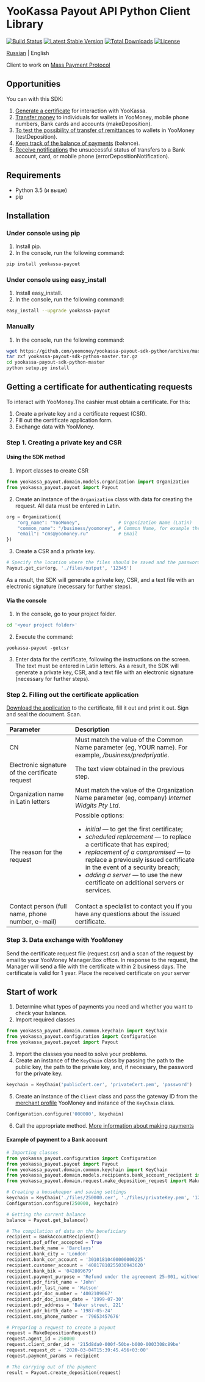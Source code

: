 # YooKassa Payout API Python Client Library

[![Build Status](https://travis-ci.org/yoomoney/yookassa-payout-sdk-python.svg?branch=master)](https://travis-ci.org/yoomoney/yookassa-payout-sdk-python)
[![Latest Stable Version](https://img.shields.io/pypi/v/yookassa-payout.svg)](https://pypi.org/project/yookassa-payout/)
[![Total Downloads](https://img.shields.io/pypi/dm/yookassa-payout.svg)](https://pypi.org/project/yookassa-payout/)
[![License](https://img.shields.io/pypi/l/yookassa-payout.svg)](https://github.com/yoomoney/yookassa-payout-sdk-python)

[Russian](https://github.com/yoomoney/yookassa-payout-sdk-python/blob/master/README.md) | English

Client to work on [Mass Payment Protocol](https://yookassa.ru/docs/payouts/api/using-api/basics?lang=en)

## Opportunities
You can with this SDK:
1. [Generate a certificate](https://yookassa.ru/docs/payment-solution/supplementary/security?lang=en)﻿ for interaction with YooKassa.
2. [Transfer money](https://yookassa.ru/docs/payouts/api/make-deposition/basics?lang=en) to individuals for wallets in YooMoney, mobile phone numbers, Bank cards and accounts (makeDeposition).
3. [To test the possibility of transfer of remittances](https://yookassa.ru/docs/payouts/api/make-deposition/basics?lang=en#test-deposition) to wallets in YooMoney (testDeposition).
4. [Keep track of the balance of payments](https://yookassa.ru/docs/payouts/api/balance?lang=en) (balance).
5. [Receive notifications](https://yookassa.ru/docs/payouts/api/error-deposition-notification?lang=en) the unsuccessful status of transfers to a Bank account, card, or mobile phone (errorDepositionNotification).

## Requirements
* Python 3.5 (и выше)
* pip

## Installation
### Under console using pip

1. Install pip.
2. In the console, run the following command:
```bash
pip install yookassa-payout
```

### Under console using easy_install
1. Install easy_install.
2. In the console, run the following command:
```bash
easy_install --upgrade yookassa-payout
```

### Manually
1. In the console, run the following command:
```bash
wget https://github.com/yoomoney/yookassa-payout-sdk-python/archive/master.zip
tar zxf yookassa-payout-sdk-python-master.tar.gz
cd yookassa-payout-sdk-python-master
python setup.py install
```

## Getting a certificate for authenticating requests
To interact with YooMoney.The cashier must obtain a certificate. For this:
1. Create a private key and a certificate request (CSR).
2. Fill out the certificate application form.
3. Exchange data with YooMoney.

### Step 1. Creating a private key and CSR

#### Using the SDK method
1. Import classes to create CSR
```python
from yookassa_payout.domain.models.organization import Organization
from yookassa_payout.payout import Payout
```

2. Create an instance of the `Organization` class with data for creating the request. All data must be entered in Latin.
```python
org = Organization({
    "org_name": "YooMoney",              # Organization Name (Latin)
    "common_name": "/business/yoomoney", # Common Name, for example the name of your organization; must start with «/business/»
    "email": "cms@yoomoney.ru"           # Email
})
```
3. Create a CSR and a private key.
```python
# Specify the location where the files should be saved and the password for the private key (if necessary)
Payout.get_csr(org, './files/output', '12345')
```
As a result, the SDK will generate a private key, CSR, and a text file with an electronic signature (necessary for further steps).

#### Via the console
1. In the console, go to your project folder.
```bash
cd '<your project folder>'
```

2. Execute the command:
```
yookassa-payout -getcsr
```

3. Enter data for the certificate, following the instructions on the screen. The text must be entered in Latin letters.
As a result, the SDK will generate a private key, CSR, and a text file with an electronic signature (necessary for further steps).

### Step 2. Filling out the certificate application
[Download the application](https://yookassa.ru/docs/ssl_cert_form.doc) to the certificate, fill it out and print it out. Sign and seal the document. Scan.

| **Parameter**                                    | **Description**                                                                                                                                                                                                                                                                                                                                                             |
|:-------------------------------------------------|:----------------------------------------------------------------------------------------------------------------------------------------------------------------------------------------------------------------------------------------------------------------------------------------------------------------------------------------------------------------------------|
| CN                                               | Must match the value of the Common Name parameter (eg, YOUR name). For example, */business/predpriyatie*.                                                                                                                                                                                                                                                                   |
| Electronic signature of the certificate request  | The text view obtained in the previous step.                                                                                                                                                                                                                                                                                                                                |
| Organization name in Latin letters               | Must match the value of the Organization Name parameter (eg, company) *Internet Widgits Pty Ltd*.                                                                                                                                                                                                                                                                           |
| The reason for the request                       | Possible options: <ul><li>*initial* — to get the first certificate;</li><li>*scheduled replacement* — to replace a certificate that has expired;</li><li>*replacement of a compromised* — to replace a previously issued certificate in the event of a security breach;</li><li>*adding a server* — to use the new certificate on additional servers or services.</li></ul> |
| Contact person (full name, phone number, e-mail) | Contact a specialist to contact you if you have any questions about the issued certificate.                                                                                                                                                                                                                                                                                 |

### Step 3. Data exchange with YooMoney
Send the certificate request file (request.csr) and a scan of the request by email to your YooMoney Manager.Box office.
In response to the request, the Manager will send a file with the certificate within 2 business days. The certificate is valid for 1 year.
Place the received certificate on your server

## Start of work
1. Determine what types of payments you need and whether you want to check your balance.
2. Import required classes
```python
from yookassa_payout.domain.common.keychain import KeyChain
from yookassa_payout.configuration import Configuration
from yookassa_payout.payout import Payout
```

3. Import the classes you need to solve your problems.
4. Create an instance of the `KeyChain` class by passing the path to the public key, the path to the private key, and, if necessary, the password for the private key.
```python
keychain = KeyChain('publicCert.cer', 'privateCert.pem', 'password')
```

5. Create an instance of the `Client` class and pass the gateway ID from the [merchant profile](https://yookassa.ru/my) YooMoney and instance of the `KeyChain` class.
```python
Configuration.configure('000000', keychain)
```

6. Call the appropriate method. [More information about making payments](https://yookassa.ru/docs/payouts/api/using-api/basics?lang=en)

#### Example of payment to a Bank account
```python
# Importing classes
from yookassa_payout.configuration import Configuration
from yookassa_payout.payout import Payout
from yookassa_payout.domain.common.keychain import KeyChain
from yookassa_payout.domain.models.recipients.bank_account_recipient import BankAccountRecipient
from yookassa_payout.domain.request.make_deposition_request import MakeDepositionRequest

# Creating a housekeeper and saving settings
keychain = KeyChain('./files/250000.cer', './files/privateKey.pem', '12345')
Configuration.configure(250000, keychain)

# Getting the current balance
balance = Payout.get_balance()

# The compilation of data on the beneficiary
recipient = BankAccountRecipient()
recipient.pof_offer_accepted = True
recipient.bank_name = 'Barclays'
recipient.bank_city = 'London'
recipient.bank_cor_account = '30101810400000000225'
recipient.customer_account = '40817810255030943620'
recipient.bank_bik = '042809679'
recipient.payment_purpose = 'Refund under the agreement 25-001, without VAT'
recipient.pdr_first_name = 'John'
recipient.pdr_last_name = 'Watson'
recipient.pdr_doc_number = '4002109067'
recipient.pdr_doc_issue_date = '1999-07-30'
recipient.pdr_address = 'Baker street, 221'
recipient.pdr_birth_date = '1987-05-24'
recipient.sms_phone_number = '79653457676'

# Preparing a request to create a payout
request = MakeDepositionRequest()
request.agent_id = 250000
request.client_order_id = '215d8da0-000f-50be-b000-0003308c89be'
request.request_dt = '2020-03-04T15:39:45.456+03:00'
request.payment_params = recipient

# The carrying out of the payment
result = Payout.create_deposition(request)
```
